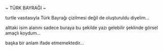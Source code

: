 ~ TÜRK BAYRAĞI ~

turtle vasıtasıyla Türk Bayrağı çizilmesi değil de oluşturuldu diyelim... 

alttaki isim alanını sadece buraya bu şekilde yazı gelebilir şeklinde görsel amaçlı koydum... 

başka bir anlam ifade etmemektedir...
